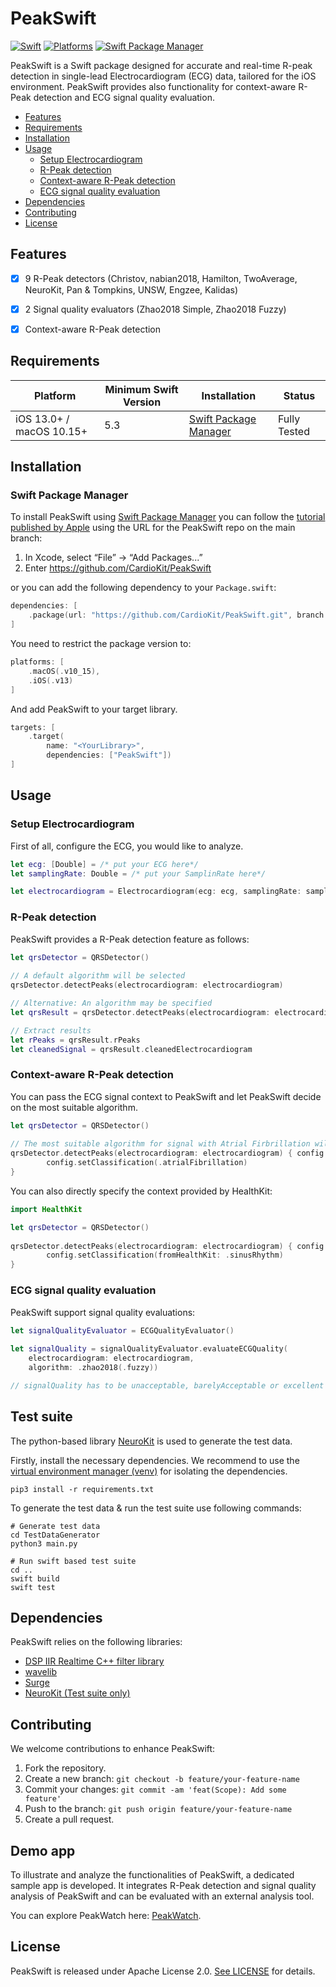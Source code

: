 # PeakSwift

[![Swift](https://img.shields.io/badge/Swift-5.3_5.4_5.5_5.6_5.7_5.8-orange?style=flat-square)](https://img.shields.io/badge/Swift-5.3_5.4_5.5_5.6_5.7_5.8-orange?style=flat-square)
[![Platforms](https://img.shields.io/badge/Platforms-macOS_iOS-yellowgreen?style=flat-square)](https://img.shields.io/badge/Platforms-macOS_iOS-Green?style=flat-square)
[![Swift Package Manager](https://img.shields.io/badge/Swift_Package_Manager-compatible-blue?style=flat-square)](https://img.shields.io/badge/Swift_Package_Manager-compatible-blue?style=flat-square)

PeakSwift is a Swift package designed for accurate and real-time R-peak detection in single-lead Electrocardiogram (ECG) data, tailored for the iOS environment. PeakSwift provides also functionality for context-aware R-Peak detection and ECG signal quality evaluation.

- [Features](#features)
- [Requirements](#requirements)
- [Installation](#installation)
- [Usage](#usage)
    - [Setup Electrocardiogram](#setup-electrocardiogram)
    - [R-Peak detection](#r-peak-detection)
    - [Context-aware R-Peak detection](#context-aware-r-peak-detection)
    - [ECG signal quality evaluation](#ecg-signal-quality-evaluation)
- [Dependencies](#dependencies)
- [Contributing](#contributing)
- [License](license)

## Features

- [x] 9 R-Peak detectors (Christov, nabian2018, Hamilton, TwoAverage, NeuroKit, Pan & Tompkins, UNSW, Engzee, Kalidas)
- [x] 2 Signal quality evaluators (Zhao2018 Simple, Zhao2018 Fuzzy)
- [x] Context-aware R-Peak detection


## Requirements

| Platform | Minimum Swift Version | Installation | Status |
| --- | --- | --- | --- |
| iOS 13.0+ / macOS 10.15+  | 5.3 |  [Swift Package Manager](#swift-package-manager)| Fully Tested |

## Installation

### Swift Package Manager

To install PeakSwift using [Swift Package Manager](https://github.com/apple/swift-package-manager) you can follow the [tutorial published by Apple](https://developer.apple.com/documentation/xcode/adding_package_dependencies_to_your_app) using the URL for the PeakSwift repo on the main branch:

1. In Xcode, select “File” → “Add Packages...”
1. Enter https://github.com/CardioKit/PeakSwift

or you can add the following dependency to your `Package.swift`:

```swift
dependencies: [
    .package(url: "https://github.com/CardioKit/PeakSwift.git", branch: "main")
]
```

You need to restrict the package version to: 
```swift
platforms: [
    .macOS(.v10_15),
    .iOS(.v13)
]
```

And add PeakSwift to your target library.

```swift
targets: [
    .target(
        name: "<YourLibrary>",
        dependencies: ["PeakSwift"])
]
```

## Usage

### Setup Electrocardiogram
First of all, configure the ECG, you would like to analyze. 

```swift
let ecg: [Double] = /* put your ECG here*/
let samplingRate: Double = /* put your SamplinRate here*/

let electrocardiogram = Electrocardiogram(ecg: ecg, samplingRate: samplingRate)
```

### R-Peak detection
PeakSwift provides a R-Peak detection feature as follows:

```swift
let qrsDetector = QRSDetector()
    
// A default algorithm will be selected
qrsDetector.detectPeaks(electrocardiogram: electrocardiogram)

// Alternative: An algorithm may be specified
let qrsResult = qrsDetector.detectPeaks(electrocardiogram: electrocardiogram, algorithm: .neurokit)

// Extract results
let rPeaks = qrsResult.rPeaks
let cleanedSignal = qrsResult.cleanedElectrocardiogram
```

### Context-aware R-Peak detection
You can pass the ECG signal context to PeakSwift and let PeakSwift decide on the most suitable algorithm.


```swift
let qrsDetector = QRSDetector()
    
// The most suitable algorithm for signal with Atrial Firbrillation will be selcted
qrsDetector.detectPeaks(electrocardiogram: electrocardiogram) { config in
        config.setClassification(.atrialFibrillation)
}
```  

You can also directly specify the context provided by HealthKit:
```swift
import HealthKit

let qrsDetector = QRSDetector()
 
qrsDetector.detectPeaks(electrocardiogram: electrocardiogram) { config in
        config.setClassification(fromHealthKit: .sinusRhythm)
}
```  

### ECG signal quality evaluation
PeakSwift support signal quality evaluations:

```swift
let signalQualityEvaluator = ECGQualityEvaluator()
        
let signalQuality = signalQualityEvaluator.evaluateECGQuality(
    electrocardiogram: electrocardiogram,
    algorithm: .zhao2018(.fuzzy))

// signalQuality has to be unacceptable, barelyAcceptable or excellent
```

## Test suite

The python-based library [NeuroKit](https://github.com/neuropsychology/NeuroKit) is used to generate the test data.

Firstly, install the necessary dependencies. We recommend to use the [virtual environment manager (venv)](https://packaging.python.org/en/latest/guides/installing-using-pip-and-virtual-environments/) for isolating the dependencies. 

```properties
pip3 install -r requirements.txt
```


 To generate the test data & run the test suite use following commands:

```properties
# Generate test data
cd TestDataGenerator
python3 main.py

# Run swift based test suite
cd .. 
swift build
swift test
```

## Dependencies

PeakSwift relies on the following libraries:

- [DSP IIR Realtime C++ filter library](https://github.com/berndporr/iir1)
- [wavelib](https://github.com/rafat/wavelib)
- [Surge](https://github.com/Jounce/Surge)
- [NeuroKit (Test suite only)](https://github.com/neuropsychology/NeuroKit)

## Contributing

We welcome contributions to enhance PeakSwift:

1. Fork the repository.
2. Create a new branch: `git checkout -b feature/your-feature-name`
3. Commit your changes: `git commit -am 'feat(Scope): Add some feature'`
4. Push to the branch: `git push origin feature/your-feature-name`
5. Create a pull request.

## Demo app

To illustrate and analyze the functionalities of PeakSwift, a dedicated sample app is developed. It integrates R-Peak detection and signal quality analysis of PeakSwift and can be evaluated with an external analysis tool. 

You can explore PeakWatch here: [PeakWatch](https://github.com/CardioKit/PeakWatch).

## License

PeakSwift is released under Apache License 2.0. [See LICENSE](https://github.com/CardioKit/PeakSwift/blob/main/LICENSE) for details.
